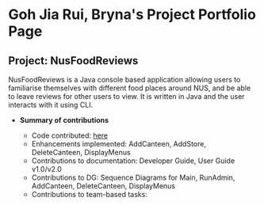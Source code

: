 
# Goh Jia Rui, Bryna's Project Portfolio Page


## Project: NusFoodReviews

NusFoodReviews is a Java console based application allowing
users to familiarise themselves with different food places around NUS, and be able
to leave reviews for other users to view. It is written in Java and the user
interacts with it using CLI.


* **Summary of contributions**

  * Code contributed: [here](https://nus-cs2113-ay2021s2.github.io/tp-dashboard/?search=&sort=groupTitle&sortWithin=title&since=&timeframe=commit&mergegroup=&groupSelect=groupByRepos&breakdown=false&tabOpen=true&tabType=authorship&tabAuthor=brynagoh&tabRepo=AY2021S2-CS2113-T10-4%2Ftp%5Bmaster%5D&authorshipIsMergeGroup=false&authorshipFileTypes=docs~functional-code~test-code)
  * Enhancements implemented: AddCanteen, AddStore, DeleteCanteen, DisplayMenus
  * Contributions to documentation: Developer Guide, User Guide v1.0/v2.0
  * Contributions to DG: Sequence Diagrams for Main, RunAdmin, AddCanteen, DeleteCanteen, DisplayMenus
  * Contributions to team-based tasks: 
    
